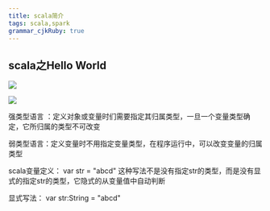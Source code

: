 ```yaml
---
title: scala简介
tags: scala,spark
grammar_cjkRuby: true
---
```


## scala之Hello World

![][1]

![][2]


强类型语言 ：定义对象或变量时们需要指定其归属类型，一旦一个变量类型确定，它所归属的类型不可改变

弱类型语言：定义变量时不用指定变量类型，在程序运行中，可以改变变量的归属类型

scala变量定义：
var str = "abcd"
这种写法不是没有指定str的类型，而是没有显式的指定str的类型，它隐式的从变量值中自动判断

显式写法：
var str:String = "abcd"



  [1]: https://www.github.com/xiesen310/notes_Images/raw/master/images/1510543129681.jpg
  [2]: https://www.github.com/xiesen310/notes_Images/raw/master/images/1510543347305.jpg